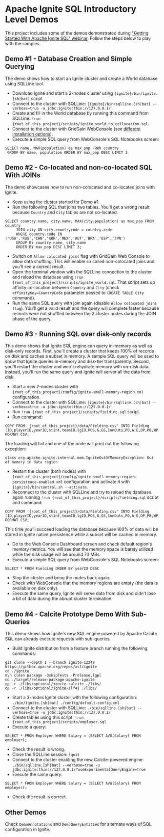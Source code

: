 # Apache Ignite SQL Introductory Level Demos

This project includes some of the demos demonstrated during ["Getting Started With Apache Ignite SQL" webinar](
https://www.gridgain.com/resources/webinars/getting-started-apache-ignite-and-sql). Follow the steps below to play with 
the samples.  

## Demo #1 - Database Creation and Simple Querying

The demo shows how to start an Ignite cluster and create a World database using SQLLine tool.

* Download Ignite and start a 2-nodes cluster using `{ignite}/bin/ignite.[sh|bat]` script
* Connect to the cluster with SQLLine: `{ignite}/bin/sqlline.[sh|bat] --verbose=true -u jdbc:ignite:thin://127.0.0.1/`
* Create and fill in the World database by running this command from SQLLine: `!run {root_of_this_project}/scripts/ignite_world_no_collocation.sql`.
* Connect to the cluster with GridGain WebConsole (see [different installation options](https://www.gridgain.com/docs/web-console/latest/web-console-getting-started)).
* Execute a simple SQL query from WebConsole's SQL Notebooks screen: 
```
SELECT name, MAX(population) as max_pop FROM country
 GROUP BY name, population ORDER BY max_pop DESC LIMIT 3
```
 
## Demo #2 - Co-located and non-co-located SQL With JOINs 

The demo showcases how to run non-colocated and co-located joins with Ignite.

* Keep using the cluster started for Demo #1.
* Run the following SQL that joins two tables. You'll get a wrong result because `Country` and `City` tables are not co-located.
```
SELECT country.name, city.name, MAX(city.population) as max_pop FROM country
     JOIN city ON city.countrycode = country.code
     WHERE country.code IN ('USA','RUS','CHN','KOR','MEX','AUT','BRA','ESP','JPN')
     GROUP BY country.name, city.name 
     ORDER BY max_pop DESC LIMIT 3;
```
* Switch on `Allow colocated joins` flag with GridGain Web Console to allow data shuffling. This will enable so called
non-colocated joins and you'll see a correct result.     
* Open the terminal window with the SQLLine connection to the cluster and reload the  database using `!run {root_of_this_project}/scripts/ignite_world.sql`.
That script sets up affinity co-location between `Country` and `City` (check `affinityKey=CountryCode` parameter passed to `CREATE TABLE City` command).
* Run the same SQL query with join again (disable `Allow colocated joins flag`). You'll get a valid result and the query
will complete faster because records were not shuffled between the 2 cluster nodes during the JOIN phase of the query.

## Demo #3 - Running SQL over disk-only records

This demo shows that Ignite SQL engine can query in-memory as well as disk-only records. First, you'll create a cluster
that keeps 100% of records on disk and caches a subset in memory. A sample SQL query will be used to show that Ignite
queries in-memory and disk-tier transparently. Second, you'll restart the cluster and won't rehydrate memory with on-disk data.
Instead, you'll run the same query and Ignite will server all the data from disk. 

* Start a new 2-nodes cluster with `{root_of_this_project}/config/ignite-small-memory-region.xml` configuration.
* Connect to the cluster with SQLLine: `{ignite}/bin/sqlline.[sh|bat] --verbose=true -u jdbc:ignite:thin://127.0.0.1/`
* Run `!run {root_of_this_project}/scripts/fielding.sql` script.
* Run command:
```
COPY FROM '{root_of_this_project}/data/Fielding.csv' INTO Fielding (ID,playerID,yearID,stint,teamID,lgID,POS,G,GS,InnOuts,PO,A,E,DP,PB,WP,SB,CS,ZR) FORMAT CSV;
```
The loading will fail and one of the node will print out the following exception:
```
class org.apache.ignite.internal.mem.IgniteOutOfMemoryException: Out of memory in data region
```
* Restart the cluster (both nodes) with `{root_of_this_project}/config/ignite-small-memory-region-persistence-enabled.xml` 
configuration and activate it with `{ignite}/bin/control.sh --activate`.
* Reconnect to the cluster with SQLLine and try to reload the database again running `!run {root_of_this_project}/scripts/fielding.sql` script
and command:
```
COPY FROM '{root_of_this_project}/data/Fielding.csv' INTO Fielding (ID,playerID,yearID,stint,teamID,lgID,POS,G,GS,InnOuts,PO,A,E,DP,PB,WP,SB,CS,ZR) FORMAT CSV;
```

This time you'll succeed loading the database because 100% of data will be stored in Ignite native persistence while a subset will be cached in memory.
* Go to the Web Console Dashboard screen and check default region's memory metrics. You will see that the memory space is barely utilized 
while the disk usage will be around 70 MBs.  
* Execute a simple SQL query from WebConsole's SQL Notebooks screen: 
```
SELECT * FROM Fielding ORDER BY yearID DESC
```
* Stop the cluster and bring the nodes back again.
* Check with WebConsole that the memory regions are empty (the data is available on disk only).
* Execute the same query, Ignite will serve data from disk and didn't lose a bit of data during the abrupt 
cluster termination.

## Demo #4 - Calcite Prototype Demo With Sub-Queries

This demo shows how Ignite's new SQL engine powered by Apache Calcite SQL can already execute requests with sub-queries.

* Build Ignite distribution from a feature branch running the following commands:
```
git clone --depth 1 --branch ignite-12248 https://gitbox.apache.org/repos/asf/ignite
cd ./ignite
mvn clean package -DskipTests -Prelease,lgpl
cd ./target/release-package-apache-ignite
cp -r ./libs/optional/ignite-calcite ./libs/
cp -r ./libs/optional/ignite-slf4j ./libs/
``` 
* Start a 3-nodes Ignite cluster with the following configuration: `./bin/ignite.[sh|bat] ./config/default-config.xml`
* Connect to the cluster with SQLLine: `./bin/sqlline.[sh|bat] --verbose=true -u jdbc:ignite:thin://127.0.0.1/`
* Create tables using this script: `!run {root_of_this_project}/scripts/employer.sql`
* Execute a query:
```
SELECT * FROM Employer WHERE Salary = (SELECT AVG(Salary) FROM employer);
```
* Check the result is wrong.
* Close the SQLLine session: `!quit`
* Connect to the cluster enabling the new Calcite-powered engine: `./bin/sqlline.[sh|bat] --verbose=true -u jdbc:ignite:thin://127.0.0.1/?useExperimentalQueryEngine=true`
* Execute the same query:
```
SELECT * FROM Employer WHERE Salary = (SELECT AVG(Salary) FROM employer);
```
* Check the result is correct.

## Other Demos

Check `DemoAnnotations` and `DemoQueryEntities` for alternate ways of SQL configuration in Ignite.

